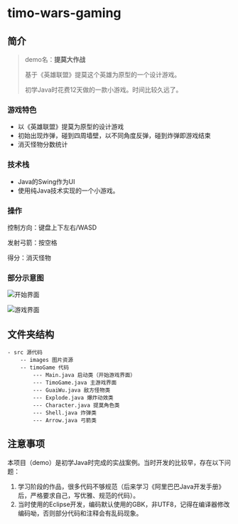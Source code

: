 # timo-wars-gaming

## 简介

> demo名：**提莫大作战**
>
> 基于《英雄联盟》提莫这个英雄为原型的一个设计游戏。
>
> 初学Java时花费12天做的一款小游戏。时间比较久远了。

### 游戏特色

- 以《英雄联盟》提莫为原型的设计游戏
- 初始出现炸弹，碰到四周墙壁，以不同角度反弹，碰到炸弹即游戏结束
- 消灭怪物分数统计

### 技术栈

- Java的Swing作为UI
- 使用纯Java技术实现的一个小游戏。

### 操作

控制方向：键盘上下左右/WASD

发射弓箭：按空格

得分：消灭怪物

### 部分示意图



![开始界面](https://cos.duktig.cn/typora/20210818094529.png)

![游戏界面](https://cos.duktig.cn/typora/20210818094741.png)

## 文件夹结构

```
- src 源代码
    -- images 图片资源
    -- timoGame 代码
    	--- Main.java 启动类（开始游戏界面）
    	--- TimoGame.java 主游戏界面
    	--- GuaiWu.java 敌方怪物类
    	--- Explode.java 爆炸动效类
    	--- Character.java 提莫角色类
    	--- Shell.java 炸弹类
    	--- Arrow.java 弓箭类
```



## 注意事项

本项目（demo）是初学Java时完成的实战案例。当时开发的比较早，存在以下问题：

1. 学习阶段的作品，很多代码不够规范（后来学习《阿里巴巴Java开发手册》后，严格要求自己，写优雅、规范的代码）。
2. 当时使用的Eclipse开发，编码默认使用的GBK，非UTF8，记得在编译器修改编码呦，否则部分代码和注释会有乱码现象。

